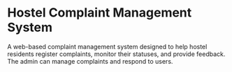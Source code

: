 # Hostel Complaint Management System

A web-based complaint management system designed to help hostel residents register complaints, monitor their statuses, and provide feedback. The admin can manage complaints and respond to users.
